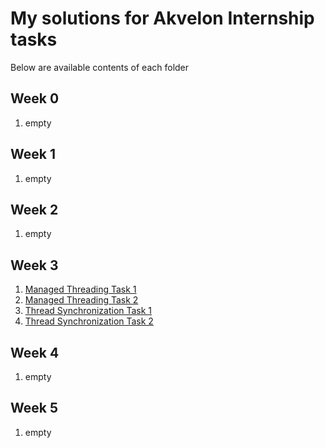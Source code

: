 # My solutions for Akvelon Internship tasks

Below are available contents of each folder

## Week 0
1. empty
## Week 1
1. empty
## Week 2
1. empty
## Week 3
1. [Managed Threading Task 1](../master/week3/ManagedThreadingTask1) 
2. [Managed Threading Task 2](../ManagedThreadingTask2) 
3. [Thread Synchronization Task 1](../ThreadSynchronizationTask1) 
4. [Thread Synchronization Task 2](../ThreadSynchronizationTask2) 
## Week 4
1. empty
## Week 5
1. empty